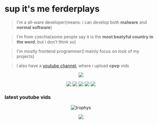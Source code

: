 # sup it's me ferderplays
> I'm a all-ware developer(means: i can develop both **malware** and **normal software**)

> I'm from czechia(some people say it is the **most beatyful country in the word**, but i don't think so)

> I'm mostly frontend programmer(I mainly focus on look of my projects)

> I also have a <a href="https://www.youtube.com/channel/UCyJ-aUAFKrNII2I9m3KNXrw">youtube channel</a>, where i upload **cpvp** vids
<p align="center">
    <img src="https://komarev.com/ghpvc/?username=FERDdeveloper&color=success&style=for-the-badge" />
</p>

<p align="center">
 <img src="https://discord.c99.nl/widget/theme-3/774005134690091028.png" />
 <img src="https://github-readme-stats.vercel.app/api?username=ferderplays&theme=dark" />
 <img src="https://github-readme-stats.vercel.app/api/top-langs/?username=ferderplays&langs_count=8&&hide_title=true&hide_border=true&layout=compact&theme=dark" />
 <img src="https://activity-graph.herokuapp.com/graph?username=ferderplays&theme=gruvbox" />
 <a href="https://ferderplaysnet.ferder.repl.co/" >
  <img src="https://shields.io/badge/age-15-gold?style=for-the-badge"/>
 </a>
</p>

### latest youtube vids
<!-- Youtube vids:start -->
<!-- Youtube vids:end -->
<p align="center">
 <img src="https://github-profile-trophy.vercel.app/?username=ferderplays&theme=nord&margin-w=15&margin-h=15&column=8" alt="trophys" />
</p>

<p align="center">
 <img src="https://readme-jokes.vercel.app/api">
</p>
